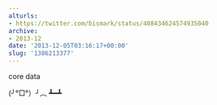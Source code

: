 ```yaml
---
alturls:
- https://twitter.com/bismark/status/408434624574935040
archive:
- 2013-12
date: '2013-12-05T03:16:17+00:00'
slug: '1386213377'
---
```


core data

(╯°□°）╯︵ ┻━┻

